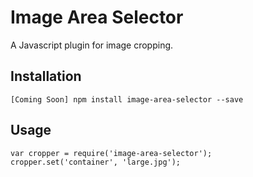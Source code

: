 # Image Area Selector
A Javascript plugin for image cropping.

## Installation
``[Coming Soon] npm install image-area-selector --save``

## Usage
~~~
var cropper = require('image-area-selector');
cropper.set('container', 'large.jpg');
~~~
